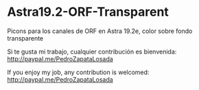# Astra19.2-ORF-Transparent
Picons para los canales de ORF en Astra 19.2e, color sobre fondo transparente

Si te gusta mi trabajo, cualquier contribución es bienvenida: http://paypal.me/PedroZapataLosada

If you enjoy my job, any contribution is welcomed: http://paypal.me/PedroZapataLosada
